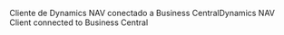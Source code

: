 <span data-ttu-id="2efbe-101">Cliente de Dynamics NAV conectado a Business Central</span><span class="sxs-lookup"><span data-stu-id="2efbe-101">Dynamics NAV Client connected to Business Central</span></span>